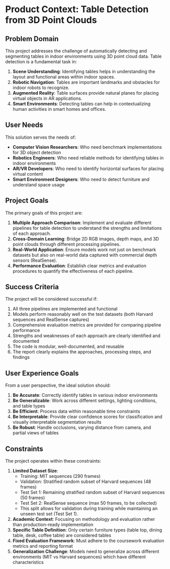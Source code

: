 # Product Context: Table Detection from 3D Point Clouds

## Problem Domain

This project addresses the challenge of automatically detecting and segmenting tables in indoor environments using 3D point cloud data. Table detection is a fundamental task in:

1. **Scene Understanding**: Identifying tables helps in understanding the layout and functional areas within indoor spaces.
2. **Robotic Navigation**: Tables are important landmarks and obstacles for indoor robots to recognize.
3. **Augmented Reality**: Table surfaces provide natural planes for placing virtual objects in AR applications.
4. **Smart Environments**: Detecting tables can help in contextualizing human activities in smart homes and offices.

## User Needs

This solution serves the needs of:

- **Computer Vision Researchers**: Who need benchmark implementations for 3D object detection
- **Robotics Engineers**: Who need reliable methods for identifying tables in indoor environments
- **AR/VR Developers**: Who need to identify horizontal surfaces for placing virtual content
- **Smart Environment Designers**: Who need to detect furniture and understand space usage

## Project Goals

The primary goals of this project are:

1. **Multiple Approach Comparison**: Implement and evaluate different pipelines for table detection to understand the strengths and limitations of each approach.
2. **Cross-Domain Learning**: Bridge 2D RGB images, depth maps, and 3D point clouds through different processing pipelines.
3. **Real-World Application**: Ensure models work not just on benchmark datasets but also on real-world data captured with commercial depth sensors (RealSense).
4. **Performance Evaluation**: Establish clear metrics and evaluation procedures to quantify the effectiveness of each pipeline.

## Success Criteria

The project will be considered successful if:

1. All three pipelines are implemented and functional
2. Models perform reasonably well on the test datasets (both Harvard sequences and RealSense captures)
3. Comprehensive evaluation metrics are provided for comparing pipeline performance
4. Strengths and weaknesses of each approach are clearly identified and documented
5. The code is modular, well-documented, and reusable
6. The report clearly explains the approaches, processing steps, and findings

## User Experience Goals

From a user perspective, the ideal solution should:

1. **Be Accurate**: Correctly identify tables in various indoor environments
2. **Be Generalizable**: Work across different settings, lighting conditions, and table types
3. **Be Efficient**: Process data within reasonable time constraints
4. **Be Interpretable**: Provide clear confidence scores for classification and visually interpretable segmentation results
5. **Be Robust**: Handle occlusions, varying distance from camera, and partial views of tables

## Constraints

The project operates within these constraints:

1. **Limited Dataset Size**:
   - Training: MIT sequences (290 frames)
   - Validation: Stratified random subset of Harvard sequences (48 frames)
   - Test Set 1: Remaining stratified random subset of Harvard sequences (50 frames)
   - Test Set 2: RealSense sequence (max 50 frames, to be collected)
   - This split allows for validation during training while maintaining an unseen test set (Test Set 1).
2. **Academic Context**: Focusing on methodology and evaluation rather than production-ready implementation
3. **Specific Table Definition**: Only certain furniture types (table top, dining table, desk, coffee table) are considered tables
4. **Fixed Evaluation Framework**: Must adhere to the coursework evaluation metrics and reporting format
5. **Generalization Challenge**: Models need to generalize across different environments (MIT vs Harvard sequences) which have different characteristics
